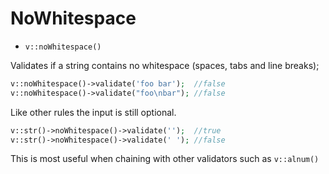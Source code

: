 # NoWhitespace

- `v::noWhitespace()`

Validates if a string contains no whitespace (spaces, tabs and line breaks);

```php
v::noWhitespace()->validate('foo bar');  //false
v::noWhitespace()->validate("foo\nbar"); //false
```

Like other rules the input is still optional.

```php
v::str()->noWhitespace()->validate('');  //true
v::str()->noWhitespace()->validate(' '); //false
```

This is most useful when chaining with other validators such as `v::alnum()`
